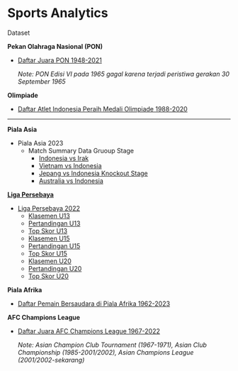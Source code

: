 # **Sports Analytics**

Dataset

**Pekan Olahraga Nasional (PON)**

* <a href="https://github.com/rizkyrautra/footballanalytics/blob/main/Pekan%20Olahraga%20Nasional%20-%20Daftar%20Juara%201948-2021.csv">Daftar Juara PON 1948-2021</a>

  <i>Note: PON Edisi VI pada 1965 gagal karena terjadi peristiwa gerakan 30 September 1965</i>

**Olimpiade**

* <a href="https://github.com/rizkyrautra/sportsanalytics/blob/main/Daftar%20Atlet%20Indonesia%20Peraih%20Medali%20Olimpiade%201988-2020.csv">Daftar Atlet Indonesia Peraih Medali Olimpiade 1988-2020</a>

<hr>

**Piala Asia**

* Piala Asia 2023
  * Match Summary Data
    Gruoup Stage
    * <a href="https://github.com/rizkyrautra/sportsanalytics/blob/main/Piala%20Asia%202023%20-%20Match%20Summary%20Data%20-%20Indonesia%20vs%20Irak.csv">Indonesia vs Irak
    * <a href="https://github.com/rizkyrautra/sportsanalytics/blob/main/Piala%20Asia%202023%20-%20Match%20Summary%20Data%20-%20Vietnam%20vs%20Indonesia.csv">Vietnam vs Indonesia
    * <a href="https://github.com/rizkyrautra/sportsanalytics/blob/main/Piala%20Asia%202023%20-%20Match%20Summary%20Data%20-%20Jepang%20vs%20Indonesia.csv">Jepang vs Indonesia
    Knockout Stage
    * <a href="https://github.com/rizkyrautra/sportsanalytics/blob/main/Piala%20Asia%202023%20-%20Match%20Summary%20Data%20-%20Australia%20vs%20Indonesia.csv">Australia vs Indonesia

**Liga Persebaya**

* Liga Persebaya 2022
  * <a href="https://github.com/rizkyrautra/footballanalytics/blob/main/Liga%20Persebaya%20U13%202022%20-%20KLASEMEN.csv">Klasemen U13</a>
  * <a href="https://github.com/rizkyrautra/footballanalytics/blob/main/Liga%20Persebaya%20U13%202022%20-%20PERTANDINGAN.csv">Pertandingan U13</a>
  * <a href="https://github.com/rizkyrautra/footballanalytics/blob/main/Liga%20Persebaya%20U13%202022%20-%20TOP%20SKOR.csv">Top Skor U13</a>
  * <a href="https://github.com/rizkyrautra/footballanalytics/blob/main/Liga%20Persebaya%20U15%202022%20-%20KLASEMEN.csv">Klasemen U15</a>
  * <a href="https://github.com/rizkyrautra/footballanalytics/blob/main/Liga%20Persebaya%20U15%202022%20-%20PERTANDINGAN.csv">Pertandingan U15</a>
  * <a href="https://github.com/rizkyrautra/footballanalytics/blob/main/Liga%20Persebaya%20U15%202022%20-%20TOP%20SKOR.csv">Top Skor U15</a>
  * <a href="https://github.com/rizkyrautra/footballanalytics/blob/main/Liga%20Persebaya%20U20%202022%20-%20KLASEMEN.csv">Klasemen U20</a>
  * <a href="https://github.com/rizkyrautra/footballanalytics/blob/main/Liga%20Persebaya%20U20%202022%20-%20PERTANDINGAN.csv">Pertandingan U20</a>
  * <a href="https://github.com/rizkyrautra/footballanalytics/blob/main/Liga%20Persebaya%20U20%202022%20-%20TOP%20SKOR.csv">Top Skor U20</a>

**Piala Afrika**
* <a href="https://github.com/rizkyrautra/footballanalytics/blob/main/Piala%20Afrika%201962-2023%20-%20Pemain%20Bersaudara.csv">Daftar Pemain Bersaudara di Piala Afrika 1962-2023</a>

**AFC Champions League**
* <a href="https://github.com/rizkyrautra/footballanalytics/blob/main/AFC%20Champions%20League%201967-2022%20-%20Daftar%20Juara%20dan%20Runner-up.csv">Daftar Juara AFC Champions League 1967-2022</a> 

  <i>Note: Asian Champion Club Tournament (1967-1971), Asian Club Championship (1985-2001/2002), Asian Champions League (2001/2002-sekarang)</i>
